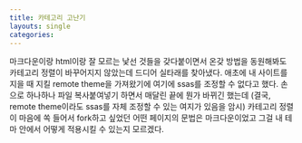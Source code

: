 ```yaml
---
title: 카테고리 고난기
layouts: single
categories:
---
```

마크다운이랑 html이랑 잘 모르는 낯선 것들을 갖다붙이면서 온갖 방법을 동원해봐도 카테고리 정렬이 바꾸어지지 않았는데 드디어 실타래를 찾아냈다. 애초에 내 사이트를 지을 때 지킬 remote theme을 가져왔기에 여기에 ssas를 조정할 수 없다고 했다.
손으로 하나하나 파일 복사붙여넣기 하면서 매달린 끝에 뭔가 바뀌긴 했는데 (결국, remote theme이라도 ssas를 자체 조정할 수 있는 여지가 있음을 암시) 카테고리 정렬이 마음에 쏙 들어서 fork하고 싶었던 어떤 페이지의 문법은 마크다운이었고 그걸 내 테마 안에서 어떻게 적용시킬 수 있는지 모르겠다.
